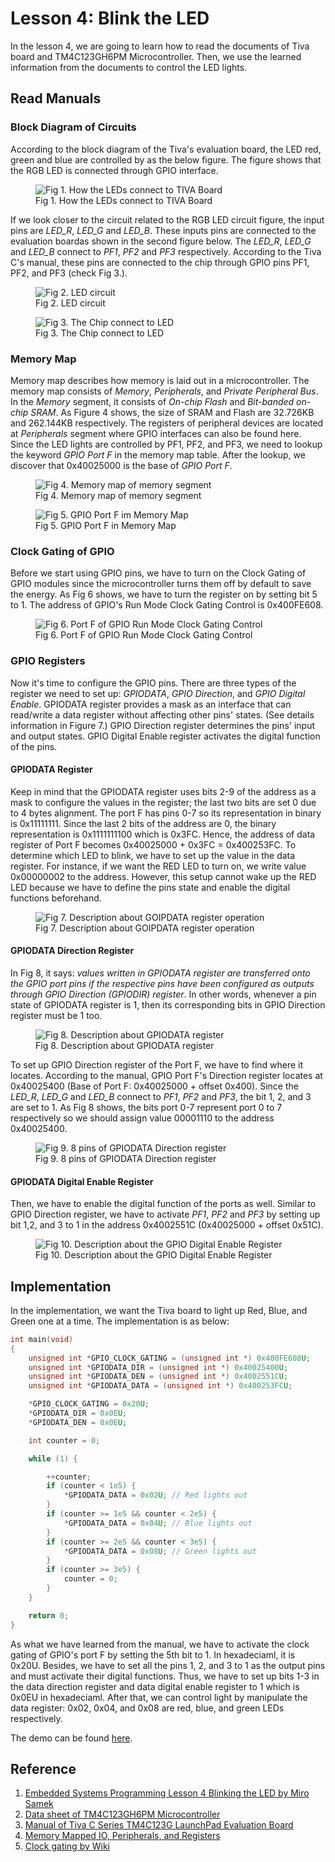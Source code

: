 # Lesson 4: Blink the LED

In the lesson 4, we are going to learn how to read the documents of Tiva board and TM4C123GH6PM Microcontroller. Then, we use the learned information from the documents to control the LED lights.

## Read Manuals

### Block Diagram of Circuits

According to the block diagram of the Tiva's evaluation board, the LED red, green and blue are controlled by as the below figure. The figure shows that the RGB LED is connected through GPIO interface.

<figure>
	<img style="display: block;" src="https://raw.githubusercontent.com/0xyd/PureMetal/main/Miro%20Samek/Lesson%204/pics/How%20the%20LEDs%20connect%20to%20TIVA%20Board.png" alt="Fig 1. How the LEDs connect to TIVA Board">
	<figcaption style="display: block;">Fig 1. How the LEDs connect to TIVA Board</figcaption>
</figure>

If we look closer to the circuit related to the RGB LED circuit figure, the input pins are *LED_R*, *LED_G* and *LED_B*. These inputs pins are connected to the evaluation boardas shown in the second figure below. The *LED_R*, *LED_G* and *LED_B* connect to *PF1*, *PF2* and *PF3* respectively. According to the Tiva C's manual, these pins are connected to the chip through GPIO pins PF1, PF2, and PF3 (check Fig 3.). 

<figure>
	<img style="display: block;" src="https://raw.githubusercontent.com/0xyd/PureMetal/main/Miro%20Samek/Lesson%204/pics/LED%20circuit.png" alt="Fig 2. LED circuit">
	<figcaption style="display: block;">Fig 2. LED circuit</figcaption>
</figure>
<figure>
	<img style="display: block;" src="https://raw.githubusercontent.com/0xyd/PureMetal/main/Miro%20Samek/Lesson%204/pics/The%20Chip%20connect%20to%20LED.png" alt="Fig 3. The Chip connect to LED">
	<figcaption style="display: block;">Fig 3. The Chip connect to LED</figcaption>
</figure>

### Memory Map

Memory map describes how memory is laid out in a microcontroller. The memory map consists of *Memory*, *Peripherals*, and *Private Peripheral Bus*. In the *Memory* segment, it consists of *On-chip Flash* and *Bit-banded on-chip SRAM*. As Figure 4 shows, the size of SRAM and Flash are 32.726KB and 262.144KB respectively. The registers of peripheral devices are located at *Peripherals* segment where GPIO interfaces can also be found here. Since the LED lights are controlled by PF1, PF2, and PF3, we need to lookup the keyword *GPIO Port F* in the memory map table. After the lookup, we discover that 0x40025000 is the base of *GPIO Port F*.

<figure>
	<img style="display: block;" src="https://raw.githubusercontent.com/0xyd/PureMetal/main/Miro%20Samek/Lesson%204/pics/Memory%20map%20of%20memory%20segment.png" alt="Fig 4. Memory map of memory segment">
	<figcaption style="display: block;">Fig 4. Memory map of memory segment</figcaption>
</figure>
<figure>
	<img style="display: block;" src="https://raw.githubusercontent.com/0xyd/PureMetal/main/Miro%20Samek/Lesson%204/pics/GPIO%20Port%20F%20in%20Memory%20Map.png" alt="Fig 5. GPIO Port F im Memory Map">
	<figcaption style="display: block;">Fig 5. GPIO Port F in Memory Map</figcaption>
</figure>

### Clock Gating of GPIO

Before we start using GPIO pins, we have to turn on the Clock Gating of GPIO modules since the microcontroller turns them off by default to save the energy. As Fig 6 shows, we have to turn the register on by setting bit 5 to 1. The address of GPIO's Run Mode Clock Gating Control is 0x400FE608.

<figure>
	<img style="display: block;" src="https://raw.githubusercontent.com/0xyd/PureMetal/main/Miro%20Samek/Lesson%204/pics/Port%20F%20of%20GPIO%20Run%20Mode%20Clock%20Gating%20Control.png" alt="Fig 6. Port F of GPIO Run Mode Clock Gating Control">
	<figcaption style="display: block;">Fig 6. Port F of GPIO Run Mode Clock Gating Control</figcaption>
</figure>

### GPIO Registers

Now it's time to configure the GPIO pins. There are three types of the register we need to set up: *GPIODATA*, *GPIO Direction*, and *GPIO Digital Enable*. GPIODATA register provides a mask as an interface that can read/write a data register without affecting other pins' states. (See details information in Figure 7.) GPIO Direction register determines the pins' input and output states. GPIO Digital Enable register activates the digital function of the pins.

#### GPIODATA Register

Keep in mind that the GPIODATA register uses bits 2-9 of the address as a mask to configure the values in the register; the last two bits are set 0 due to 4 bytes alignment. The port F has pins 0-7 so its representation in binary is 0x11111111. Since the last 2 bits of the address are 0, the binary representation is 0x1111111100 which is 0x3FC. Hence, the address of data register of Port F becomes 0x40025000 + 0x3FC = 0x400253FC. To determine which LED to blink, we have to set up the value in the data register. For instance, if we want the RED LED to turn on, we write value 0x00000002 to the address. However, this setup cannot wake up the RED LED because we have to define the pins state and enable the digital functions beforehand.


<figure>
	<img style="display: block;" src="https://raw.githubusercontent.com/0xyd/PureMetal/main/Miro%20Samek/Lesson%204/pics/Data%20Register%20Operation.png" alt="Fig 7. Description about GOIPDATA register operation">
	<figcaption style="display: block;">Fig 7. Description about GOIPDATA register operation</figcaption>
</figure>

#### GPIODATA Direction Register

In Fig 8, it says: *values written in GPIODATA register are transferred onto the GPIO port pins if the respective pins have been configured as outputs through GPIO Direction (GPIODIR) register*. In other words, whenever a pin state of GPIODATA register is 1, then its corresponding bits in GPIO Direction register must be 1 too.

<figure>
	<img style="display: block;" src="https://raw.githubusercontent.com/0xyd/PureMetal/main/Miro%20Samek/Lesson%204/pics/GPIO%20Data%20Register.png" alt="Fig 8. Description about GPIODATA register">
	<figcaption style="display: block;">Fig 8. Description about GPIODATA register</figcaption>
</figure>

To set up GPIO Direction register of the Port F, we have to find where it locates. According to the manual, GPIO Port F's Direction register locates at 0x40025400 (Base of Port F: 0x40025000 + offset 0x400). Since the *LED_R*, *LED_G* and *LED_B* connect to *PF1*, *PF2* and *PF3*, the bit 1, 2, and 3 are set to 1. As Fig 8 shows, the bits port 0-7 represent port 0 to 7 respectively so we should assign value 00001110 to the address 0x40025400. 

<figure>
	<img style="display: block;" src="https://raw.githubusercontent.com/0xyd/PureMetal/main/Miro%20Samek/Lesson%204/pics/8%20pins%20of%20GPIODATA%20Direction%20register.png" alt="Fig 9. 8 pins of GPIODATA Direction register">
	<figcaption style="display: block;">Fig 9. 8 pins of GPIODATA Direction register</figcaption>
</figure>

#### GPIODATA Digital Enable Register

Then, we have to enable the digital function of the ports as well. Similar to GPIO Direction register, we have to activate  *PF1*, *PF2* and *PF3* by setting up bit 1,2, and 3 to 1 in the address 0x4002551C (0x40025000 + offset 0x51C).

<figure>
	<img style="display: block;" src="https://raw.githubusercontent.com/0xyd/PureMetal/main/Miro%20Samek/Lesson%204/pics/Description%20about%20GPIO%20Digital%20Enable%20register.png" alt="Fig 10. Description about the GPIO Digital Enable Register">
	<figcaption style="display: block;">Fig 10. Description about the GPIO Digital Enable Register</figcaption>
</figure>

## Implementation

In the implementation, we want the Tiva board to light up Red, Blue, and Green one at a time. The implementation is as below:

```c
int main(void)
{
    unsigned int *GPIO_CLOCK_GATING = (unsigned int *) 0x400FE608U;
    unsigned int *GPIODATA_DIR = (unsigned int *) 0x40025400U;
    unsigned int *GPIODATA_DEN = (unsigned int *) 0x4002551CU;
    unsigned int *GPIODATA_DATA = (unsigned int *) 0x400253FCU;

    *GPIO_CLOCK_GATING = 0x20U;
    *GPIODATA_DIR = 0x0EU;
    *GPIODATA_DEN = 0x0EU;

    int counter = 0;

    while (1) {

        ++counter;
        if (counter < 1e5) {
            *GPIODATA_DATA = 0x02U; // Red lights out
        }
        if (counter >= 1e5 && counter < 2e5) {
            *GPIODATA_DATA = 0x04U; // Blue lights out
        }
        if (counter >= 2e5 && counter < 3e5) {
            *GPIODATA_DATA = 0x08U; // Green lights out
        }
        if (counter >= 3e5) {
            counter = 0;
        }
    }

	return 0;
}

```

As what we have learned from the manual, we have to activate the clock gating of GPIO's port F by setting the 5th bit to 1. In hexadeciaml, it is 0x20U. Besides, we have to set all the pins 1, 2, and 3 to 1 as the output pins and must activate their digital functions. Thus, we have to set up bits 1-3 in the data direction register and data digital enable register to 1 which is 0x0EU in hexadeciaml. After that, we can control light by manipulate the data register: 0x02, 0x04, and 0x08 are red, blue, and green LEDs respectively. 

The demo can be found [here](https://youtu.be/F7MbO46YJ_Y).




## Reference
1. [Embedded Systems Programming Lesson 4 Blinking the LED by Miro Samek](https://www.youtube.com/watch?v=D0VuYe77Wu0&list=PLfcIZXsDLA1-QEyrD4R9YcWWKpbCcrGVP&index=5)
2. [Data sheet of TM4C123GH6PM Microcontroller](https://www.ti.com/lit/ds/symlink/tm4c123gh6pm.pdf?ts=1629421963999&ref_url=https%253A%252F%252Fwww.google.com%252F)
3. [Manual of Tiva C Series TM4C123G LaunchPad Evaluation Board](https://www.ti.com/lit/ug/spmu296/spmu296.pdf?ts=1629375237888&ref_url=https%253A%252F%252Fwww.google.com%252F)
4. [Memory Mapped IO, Peripherals, and Registers](https://jsandler18.github.io/extra/peripheral.html)
5. [Clock gating by Wiki](https://en.wikipedia.org/wiki/Clock_gating)